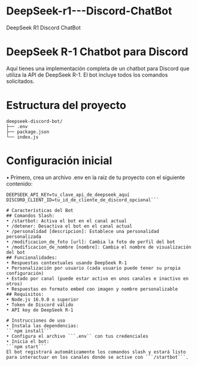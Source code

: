 # DeepSeek-r1---Discord-ChatBot
DeepSeek R1 Discord ChatBot

# DeepSeek R-1 Chatbot para Discord
Aquí tienes una implementación completa de un chatbot para Discord que utiliza la API de DeepSeek R-1. El bot incluye todos los comandos solicitados.

# Estructura del proyecto
```
deepseek-discord-bot/
├── .env
├── package.json
└── index.js
```
# Configuración inicial
• Primero, crea un archivo .env en la raíz de tu proyecto con el siguiente contenido:
```DISCORD_TOKEN=tu_token_de_discord_aquí
DEEPSEEK_API_KEY=tu_clave_api_de_deepseek_aquí
DISCORD_CLIENT_ID=tu_id_de_cliente_de_discord_opcional```

# Características del Bot
## Comandos Slash:
• /startbot: Activa el bot en el canal actual
• /detener: Desactiva el bot en el canal actual
• /personalidad [descripcion]: Establece una personalidad personalizada
• /modificacion_de_foto [url]: Cambia la foto de perfil del bot
• /modificacion_de_nombre [nombre]: Cambia el nombre de visualización del bot
## Funcionalidades:
• Respuestas contextuales usando DeepSeek R-1
• Personalización por usuario (cada usuario puede tener su propia configuración)
• Estado por canal (puede estar activo en unos canales e inactivo en otros)
• Respuestas en formato embed con imagen y nombre personalizable
## Requisitos:
• Node.js 16.9.0 o superior
• Token de Discord válido
• API key de DeepSeek R-1

# Instrucciones de uso
• Instala las dependencias:
```npm install```
• Configura el archivo ```.env`` con tus credenciales
• Inicia el bot:
```npm start```
El bot registrará automáticamente los comandos slash y estará listo para interactuar en los canales donde se active con ```/startbot```.
